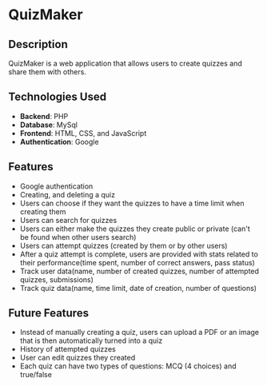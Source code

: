 # QuizMaker
## Description
QuizMaker is a web application that allows users to create quizzes and share them with others.

## Technologies Used
- **Backend**: PHP
- **Database**: MySql
- **Frontend**: HTML, CSS, and JavaScript
- **Authentication**: Google

## Features
- Google authentication
- Creating, and deleting a quiz
- Users can choose if they want the quizzes to have a time limit when creating them
- Users can search for quizzes
- Users can either make the quizzes they create public or private (can't be found when other users search)
- Users can attempt quizzes (created by them or by other users)
- After a quiz attempt is complete, users are provided with stats related to their performance(time spent, number of correct answers, pass status)
- Track user data(name, number of created quizzes, number of attempted quizzes, submissions)
- Track quiz data(name, time limit, date of creation, number of questions)

## Future Features
- Instead of manually creating a quiz, users can upload a PDF or an image that is then automatically turned into a quiz
- History of attempted quizzes
- User can edit quizzes they created
- Each quiz can have two types of questions: MCQ (4 choices) and true/false

